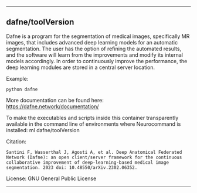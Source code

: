
----------------------------------
## dafne/toolVersion ##
Dafne is a program for the segmentation of medical images, specifically MR images, that includes advanced deep learning models for an automatic segmentation. The user has the option of refining the automated results, and the software will learn from the improvements and modify its internal models accordingly. In order to continuously improve the performance, the deep learning modules are stored in a central server location.

Example:
```
python dafne
```

More documentation can be found here: https://dafne.network/documentation/

To make the executables and scripts inside this container transparently available in the command line of environments where Neurocommand is installed: ml dafne/toolVersion

Citation:
```
Santini F, Wasserthal J, Agosti A, et al. Deep Anatomical Federated Network (Dafne): an open client/server framework for the continuous collaborative improvement of deep-learning-based medical image segmentation. 2023 doi: 10.48550/arXiv.2302.06352.
```

License: GNU General Public License

----------------------------------
